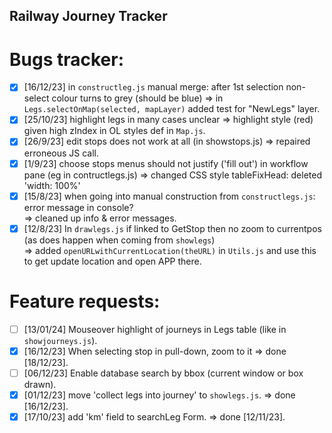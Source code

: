 ## Railway Journey Tracker
# Bugs tracker:

- [x] [16/12/23] in `constructleg.js` manual merge: after 1st selection non-select colour turns to grey (should be blue) => in `Legs.selectOnMap(selected, mapLayer)` added test for "NewLegs" layer. 
- [x] [25/10/23] highlight legs in many cases unclear => highlight style (red) given high zIndex in OL styles def in `Map.js`.
- [x] [26/9/23] edit stops does not work at all (in showstops.js) => repaired erroneous JS call.
- [x] [1/9/23] choose stops menus should not justify ('fill out') in workflow pane (eg in contructlegs.js)
  => changed CSS style tableFixHead: deleted 'width: 100%'
- [x] [15/8/23] when going into manual construction from `constructlegs.js`: error message in console?   
  => cleaned up info & error messages.
- [x] [12/8/23] In `drawlegs.js` if linked to GetStop then no zoom to currentpos (as does happen  when coming from `showlegs`)   
  => added `openURLwithCurrentLocation(theURL)` in `Utils.js` and use this to get update location and open APP there.
  
# Feature requests:

- [ ] [13/01/24] Mouseover highlight of journeys in Legs table (like in `showjourneys.js`).
- [x] [16/12/23] When selecting stop in pull-down, zoom to it => done [18/12/23].
- [ ] [06/12/23] Enable database search by bbox (current window or box drawn).
- [x] [01/12/23] move 'collect legs into journey' to `showlegs.js`. => done [16/12/23].
- [x] [17/10/23] add 'km' field to searchLeg Form. => done [12/11/23].
